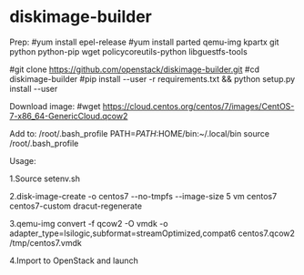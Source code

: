 # diskimage-builder

Prep:
#yum install epel-release 
#yum install parted qemu-img kpartx git python python-pip wget policycoreutils-python libguestfs-tools 

#git clone https://github.com/openstack/diskimage-builder.git
#cd diskimage-builder
#pip install --user -r requirements.txt && python setup.py install --user

Download image:
#wget https://cloud.centos.org/centos/7/images/CentOS-7-x86_64-GenericCloud.qcow2

Add to: /root/.bash_profile
PATH=$PATH:$HOME/bin:~/.local/bin
source /root/.bash_profile

Usage:

1.Source setenv.sh

2.disk-image-create -o centos7 --no-tmpfs --image-size 5 vm centos7 centos7-custom dracut-regenerate

3.qemu-img convert -f qcow2 -O vmdk -o adapter_type=lsilogic,subformat=streamOptimized,compat6 centos7.qcow2 /tmp/centos7.vmdk

4.Import to OpenStack and launch

